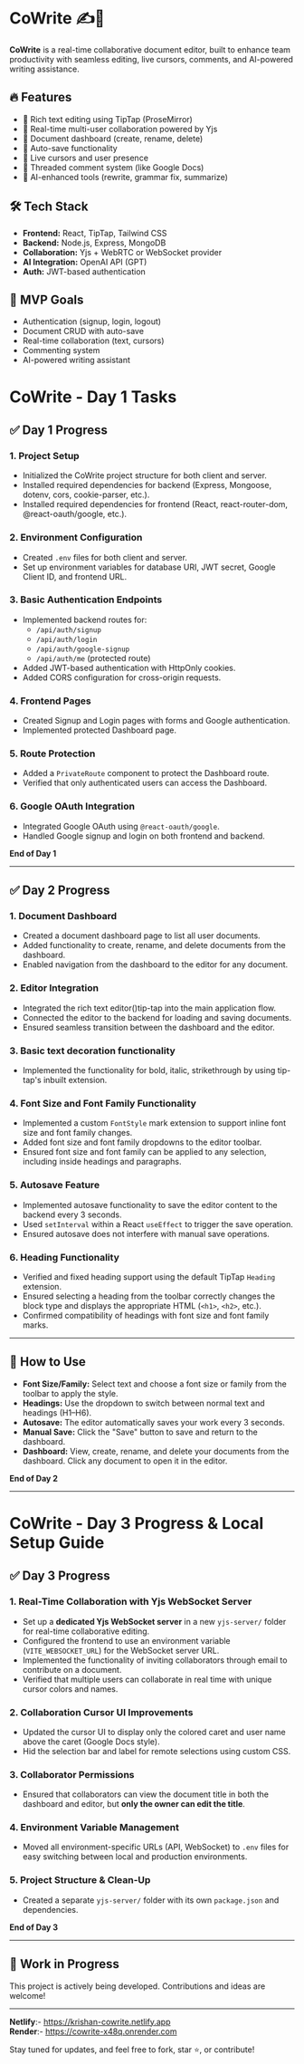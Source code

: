 # CoWrite ✍️🚀

**CoWrite** is a real-time collaborative document editor, built to enhance team productivity with seamless editing, live cursors, comments, and AI-powered writing assistance.

## 🔥 Features
- 📝 Rich text editing using TipTap (ProseMirror)
- 🔁 Real-time multi-user collaboration powered by Yjs
- 📁 Document dashboard (create, rename, delete)
- 💾 Auto-save functionality
- 👥 Live cursors and user presence
- 💬 Threaded comment system (like Google Docs)
- 🧠 AI-enhanced tools (rewrite, grammar fix, summarize)

## 🛠️ Tech Stack
- **Frontend:** React, TipTap, Tailwind CSS
- **Backend:** Node.js, Express, MongoDB
- **Collaboration:** Yjs + WebRTC or WebSocket provider
- **AI Integration:** OpenAI API (GPT)
- **Auth:** JWT-based authentication

## 📌 MVP Goals
- Authentication (signup, login, logout)
- Document CRUD with auto-save
- Real-time collaboration (text, cursors)
- Commenting system
- AI-powered writing assistant

# CoWrite - Day 1 Tasks

## ✅ Day 1 Progress

### 1. Project Setup
- Initialized the CoWrite project structure for both client and server.
- Installed required dependencies for backend (Express, Mongoose, dotenv, cors, cookie-parser, etc.).
- Installed required dependencies for frontend (React, react-router-dom, @react-oauth/google, etc.).

### 2. Environment Configuration
- Created `.env` files for both client and server.
- Set up environment variables for database URI, JWT secret, Google Client ID, and frontend URL.

### 3. Basic Authentication Endpoints
- Implemented backend routes for:
  - `/api/auth/signup`
  - `/api/auth/login`
  - `/api/auth/google-signup`
  - `/api/auth/me` (protected route)
- Added JWT-based authentication with HttpOnly cookies.
- Added CORS configuration for cross-origin requests.

### 4. Frontend Pages
- Created Signup and Login pages with forms and Google authentication.
- Implemented protected Dashboard page.

### 5. Route Protection
- Added a `PrivateRoute` component to protect the Dashboard route.
- Verified that only authenticated users can access the Dashboard.

### 6. Google OAuth Integration
- Integrated Google OAuth using `@react-oauth/google`.
- Handled Google signup and login on both frontend and backend.

**End of Day 1**

---

## ✅ Day 2 Progress

### 1. Document Dashboard
- Created a document dashboard page to list all user documents.
- Added functionality to create, rename, and delete documents from the dashboard.
- Enabled navigation from the dashboard to the editor for any document.

### 2. Editor Integration
- Integrated the rich text editor()tip-tap into the main application flow.
- Connected the editor to the backend for loading and saving documents.
- Ensured seamless transition between the dashboard and the editor.

### 3. Basic text decoration functionality
- Implemented the functionality for bold, italic, strikethrough by using tip-tap's inbuilt extension.

### 4. Font Size and Font Family Functionality
- Implemented a custom `FontStyle` mark extension to support inline font size and font family changes.
- Added font size and font family dropdowns to the editor toolbar.
- Ensured font size and font family can be applied to any selection, including inside headings and paragraphs.

### 5. Autosave Feature
- Implemented autosave functionality to save the editor content to the backend every 3 seconds.
- Used `setInterval` within a React `useEffect` to trigger the save operation.
- Ensured autosave does not interfere with manual save operations.

### 6. Heading Functionality
- Verified and fixed heading support using the default TipTap `Heading` extension.
- Ensured selecting a heading from the toolbar correctly changes the block type and displays the appropriate HTML (`<h1>`, `<h2>`, etc.).
- Confirmed compatibility of headings with font size and font family marks.

---

## 📝 How to Use

- **Font Size/Family:** Select text and choose a font size or family from the toolbar to apply the style.
- **Headings:** Use the dropdown to switch between normal text and headings (H1–H6).
- **Autosave:** The editor automatically saves your work every 3 seconds.
- **Manual Save:** Click the "Save" button to save and return to the dashboard.
- **Dashboard:** View, create, rename, and delete your documents from the dashboard. Click any document to open it in the editor.

**End of Day 2**

---

# CoWrite - Day 3 Progress & Local Setup Guide

## ✅ Day 3 Progress

### 1. Real-Time Collaboration with Yjs WebSocket Server
- Set up a **dedicated Yjs WebSocket server** in a new `yjs-server/` folder for real-time collaborative editing.
- Configured the frontend to use an environment variable (`VITE_WEBSOCKET_URL`) for the WebSocket server URL.
- Implemented the functionality of inviting collaborators through email to contribute on a document.
- Verified that multiple users can collaborate in real time with unique cursor colors and names.

### 2. Collaboration Cursor UI Improvements
- Updated the cursor UI to display only the colored caret and user name above the caret (Google Docs style).
- Hid the selection bar and label for remote selections using custom CSS.

### 3. Collaborator Permissions
- Ensured that collaborators can view the document title in both the dashboard and editor, but **only the owner can edit the title**.

### 4. Environment Variable Management
- Moved all environment-specific URLs (API, WebSocket) to `.env` files for easy switching between local and production environments.

### 5. Project Structure & Clean-Up
- Created a separate `yjs-server/` folder with its own `package.json` and dependencies.

**End of Day 3**

---

## 🚧 Work in Progress
This project is actively being developed. Contributions and ideas are welcome!

---
**Netlify**:- https://krishan-cowrite.netlify.app  
**Render**:- https://cowrite-x48q.onrender.com

Stay tuned for updates, and feel free to fork, star ⭐, or contribute!
